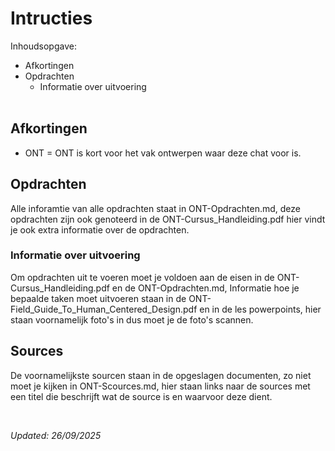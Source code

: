 # Intructies
Inhoudsopgave:
- Afkortingen
- Opdrachten
  - Informatie over uitvoering
<br><br>

## Afkortingen

- ONT = ONT is kort voor het vak ontwerpen waar deze chat voor is.

## Opdrachten
Alle inforamtie van alle opdrachten staat in ONT-Opdrachten.md, deze opdrachten zijn ook genoteerd in de ONT-Cursus_Handleiding.pdf hier vindt je ook extra informatie over de opdrachten.

### Informatie over uitvoering
Om opdrachten uit te voeren moet je voldoen aan de eisen in de ONT-Cursus_Handleiding.pdf en de ONT-Opdrachten.md, Informatie hoe je bepaalde taken moet uitvoeren staan in de ONT-Field_Guide_To_Human_Centered_Design.pdf en in de les powerpoints, hier staan voornamelijk foto's in dus moet je de foto's scannen.

## Sources
De voornamelijkste sourcen staan in de opgeslagen documenten, zo niet moet je kijken in ONT-Scources.md, hier staan links naar de sources met een titel die beschrijft wat de source is en waarvoor deze dient.

<br>

*Updated: 26/09/2025*